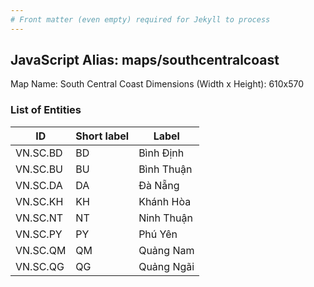 ```yaml
---
# Front matter (even empty) required for Jekyll to process
---
```


## JavaScript Alias: maps/southcentralcoast

Map Name: South Central Coast
Dimensions (Width x Height): 610x570





### List of Entities

ID | Short label | Label
---|---|---|
VN.SC.BD|BD|Bình Định
VN.SC.BU|BU|Bình Thuận
VN.SC.DA|DA|Đà Nẵng
VN.SC.KH|KH|Khánh Hòa
VN.SC.NT|NT|Ninh Thuận
VN.SC.PY|PY|Phú Yên
VN.SC.QM|QM|Quảng Nam
VN.SC.QG|QG|Quảng Ngãi